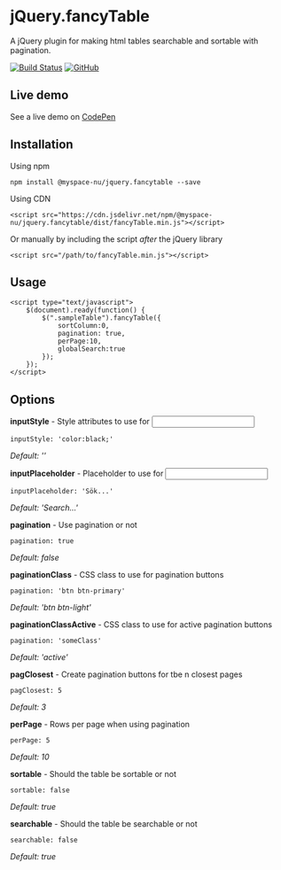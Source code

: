 # jQuery.fancyTable

A jQuery plugin for making html tables searchable and sortable with pagination.

[![Build Status](https://travis-ci.com/myspace-nu/jquery.fancyTable.svg?branch=master)](https://travis-ci.com/myspace-nu/jquery.fancyTable)
[![GitHub](https://img.shields.io/github/license/mashape/apistatus.svg)](https://github.com/myspace-nu/jquery.fancyTable/blob/master/LICENSE)

## Live demo

See a live demo on [CodePen](https://codepen.io/myspace-nu/full/ZVEKyR)

## Installation

Using npm

	npm install @myspace-nu/jquery.fancytable --save

Using CDN

	<script src="https://cdn.jsdelivr.net/npm/@myspace-nu/jquery.fancytable/dist/fancyTable.min.js"></script>

Or manually by including the script *after* the jQuery library

	<script src="/path/to/fancyTable.min.js"></script>

## Usage

	<script type="text/javascript">
		$(document).ready(function() {
			$(".sampleTable").fancyTable({
				sortColumn:0,
				pagination: true,
				perPage:10,
				globalSearch:true
			});		
		});
	</script>

## Options

**inputStyle** - Style attributes to use for <input>

    inputStyle: 'color:black;'

*Default: ''*

**inputPlaceholder** - Placeholder to use for <input>

    inputPlaceholder: 'Sök...'

*Default: 'Search...'*

**pagination** - Use pagination or not

    pagination: true

*Default: false*

**paginationClass** - CSS class to use for pagination buttons

    pagination: 'btn btn-primary'

*Default: 'btn btn-light'*

**paginationClassActive** - CSS class to use for active pagination buttons

    pagination: 'someClass'

*Default: 'active'*

**pagClosest** - Create pagination buttons for tbe n closest pages

    pagClosest: 5

*Default: 3*

**perPage** - Rows per page when using pagination

    perPage: 5

*Default: 10*

**sortable** - Should the table be sortable or not

    sortable: false

*Default: true*

**searchable** - Should the table be searchable or not

    searchable: false

*Default: true*

